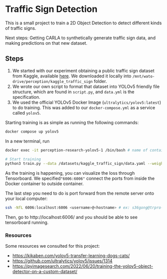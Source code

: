 # Traffic Sign Detection
This is a small project to train a 2D Object Detection to detect different kinds of traffic signs.

Next steps: Getting CARLA to synthetically generate traffic sign data, and making predictions on that new dataset.

## Steps
1. We started with our experiment obtaining a public traffic sign dataset from Kaggle, available [here](https://www.kaggle.com/code/hemraj12/traffic-signs-detection-on-carla-simulator/data?select=ts). We downloaded it locally into `/mnt/wato-drive/perception/kaggle_traffic_sign` folder.
2. We wrote our own script to format that dataset into YOLOv5 friendly file structure, which are found in `script.py`, and `data.yml` is the specification.
3. We used the official YOLOv5 Docker Image (`ultralytics/yolov5:latest`) to do training. This was added to our `docker-compose.yml` as a service called `yolov5`.

Starting training is as simple as running the following commands:
```bash
docker compose up yolov5
```

In a new terminal, run
```bash
docker exec -it perception-research-yolov5-1 /bin/bash # name of container might be slightly different

# Start training
python3 train.py --data /datasets/kaggle_traffic_sign/data.yaml --weights yolov5x.pt --epochs 100 --batch 4 --freeze 10
```

As the training is happening, you can visualize the loss through Tensorboard. We specified`"6006:6006"` connect the ports from inside the Docker container to outside container.

The last step you need to do is port forward from the remote server onto your local computer:
```bash
ssh -NfL 6006:localhost:6006 <username>@<hostname> # ex: s36gong@trpro-ubuntu1.watocluster.local
```

Then, go to http://localhost:6006/ and you should be able to see tensorboard running.

### Resources
Some resources we consulted for this project:
- https://kikaben.com/yolov5-transfer-learning-dogs-cats/
- https://github.com/ultralytics/yolov5/issues/1314
- https://pyimagesearch.com/2022/06/20/training-the-yolov5-object-detector-on-a-custom-dataset/